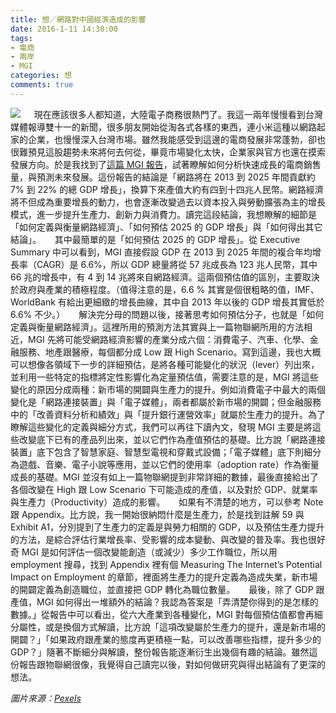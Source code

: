 ```yaml
---
title: 想／網路對中國經濟造成的影響
date: 2016-1-11 14:30:00
tags: 
- 電商
- 兩岸
- MGI
categories: 想
comments: true
---
```

![](cover.jpg)
　
現在應該很多人都知道，大陸電子商務很熱門了。我這一兩年慢慢看到台灣媒體報導雙十一的新聞，很多朋友開始從淘各式各樣的東西，連小米這種以網路起家的企業，也慢慢深入台灣市場。雖然我能感受到這邊的電商發展非常蓬勃，卻也很難預見這股趨勢未來將何去何從，畢竟市場變化太快，企業家與官方也還在摸索發展方向。於是我找到了[這篇 MGI 報告](http://www.mckinsey.com/industries/high-tech/our-insights/chinas-digital-transformation)，試著瞭解如何分析快速成長的電商銷售量，與預測未來發展。這份報告的結論是「網路將在 2013 到 2025 年間貢獻約 7% 到 22% 的總 GDP 增長」，換算下來產值大約有四到十四兆人民幣。<!--more-->網路經濟將不但成為重要增長的動力，也會逐漸改變過去以資本投入與勞動擴張為主的增長模式，進一步提升生產力、創新力與消費力。讀完這段結論，我想瞭解的細節是「如何定義與衡量網路經濟」、「如何預估 2025 的 GDP 增長」與「如何得出其它結論」。
　
其中最簡單的是「如何預估 2025 的 GDP 增長」。從 Executive Summary 中可以看到，MGI 直接假設 GDP 在 2013 到 2025 年間的複合年均增長率（CAGR）是 6.6%，所以 GDP 總量將從 57 兆成長為 123 兆人民幣，其中 66 兆的增長中，有 4 到 14 兆將來自網路經濟。這兩個預估值的區別，主要取決於政府與產業的積極程度。（值得注意的是，6.6 % 其實是個很粗略的值，IMF、WorldBank 有給出更細緻的增長曲線，其中自 2013 年以後的 GDP 增長其實低於 6.6% 不少。）
　
解決完分母的問題以後，接著思考如何預估分子，也就是「如何定義與衡量網路經濟」。這裡所用的預測方法其實與上一篇物聯網所用的方法相近，MGI 先將可能受網路經濟影響的產業分成六個：消費電子、汽車、化學、金融服務、地產跟醫療，每個都分成 Low 跟 High Scenario。寫到這邊，我也大概可以想像各領域下一步的詳細預估，是將各種可能變化的狀況（lever）列出來，並利用一些特定的指標將定性影響化為定量預估值，需要注意的是，MGI 將這些變化的原因分成兩種：新市場的開闢與生產力的提升。例如消費電子中最大的兩個變化是「網路連接裝置」與「電子媒體」，兩者都屬於新市場的開闢；但金融服務中的「改善資料分析和績效」與「提升銀行運營效率」就屬於生產力的提升。為了瞭解這些變化的定義與細分方式，我們可以再往下讀內文，發現 MGI 主要是將這些改變底下已有的產品列出來，並以它們作為產值預估的基礎。比方說「網路連接裝置」底下包含了智慧家庭、智慧型電視和穿戴式設備；「電子媒體」底下則細分為遊戲、音樂、電子小說等應用，並以它們的使用率（adoption rate）作為衡量成長的基礎。MGI 並沒有如上一篇物聯網提到非常詳細的數據，最後直接給出了各個改變在 High 跟 Low Scenario 下可能造成的產值，以及對於 GDP、就業率與生產力（Productivity）造成的影響。
　
如果有不清楚的地方，可以參考 Note 跟 Appendix。比方說，我一開始很納悶什麼是生產力，於是找到註解 59 與 Exhibit A1，分別提到了生產力的定義是與勞力相關的 GDP，以及預估生產力提升的方法，是綜合評估行業增長率、受影響的成本變動、與改變的普及率。我也很好奇 MGI 是如何評估一個改變能創造（或減少）多少工作職位，所以用 employment 搜尋，找到 Appendix 裡有個 Measuring The Internet’s Potential Impact on Employment 的章節，裡面將生產力的提升定義為造成失業，新市場的開闢定義為創造職位，並直接把 GDP 轉化為職位數量。
　
最後，除了 GDP 跟產值，MGI 如何得出一堆額外的結論？我認為答案是「弄清楚你得到的是怎樣的數據。」從報告中可以看出，從六大產業到各種變化，MGI 對每個預估值都會再細分屬性，或是換個方式解讀，比方說「這項改變屬於生產力的提升，還是新市場的開闢？」「如果政府跟產業的態度再更積極一點，可以改善哪些指標，提升多少的 GDP？」隨著不斷細分與解讀，整份報告能逐漸衍生出幾個有趣的結論。雖然這份報告跟物聯網很像，我覺得自己讀完以後，對如何做研究與得出結論有了更深的想法。

*圖片來源：[Pexels](https://www.pexels.com/)*
